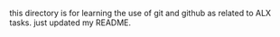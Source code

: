 this directory is for learning the use of git and github as related to ALX tasks.
just updated my README.
